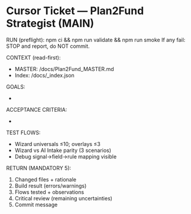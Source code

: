 ﻿# Cursor Ticket — Plan2Fund Strategist (MAIN)

RUN (preflight): npm ci && npm run validate && npm run smoke
If any fail: STOP and report, do NOT commit.

CONTEXT (read-first):
- MASTER: /docs/Plan2Fund_MASTER.md
- Index: /docs/_index.json

GOALS:
- <bullets>

ACCEPTANCE CRITERIA:
- <measurable bullets>

TEST FLOWS:
- Wizard universals ≤10; overlays ≤3
- Wizard vs AI Intake parity (3 scenarios)
- Debug signal→field→rule mapping visible

RETURN (MANDATORY 5):
1) Changed files + rationale
2) Build result (errors/warnings)
3) Flows tested + observations
4) Critical review (remaining uncertainties)
5) Commit message
